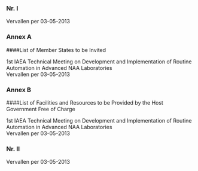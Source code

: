 <meta http-equiv='Content-Type' content='text/html; charset=utf-8' />


### Nr.  I  
Vervallen per 03-05-2013 

### Annex  A  

####List of Member States to be Invited

1st IAEA Technical Meeting on Development and Implementation of Routine Automation in Advanced NAA Laboratories   
Vervallen per 03-05-2013 

### Annex  B  

####List of Facilities and Resources to be Provided by the Host Government Free of Charge

1st IAEA Technical Meeting on Development and Implementation of Routine Automation in Advanced NAA Laboratories   
Vervallen per 03-05-2013 

### Nr.  II  
Vervallen per 03-05-2013 

